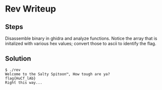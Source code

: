 # Rev Writeup
## Steps
Disassemble binary in ghidra and analyze functions. Notice the array that is initalized with various hex values; convert those to ascii to identify the flag.


## Solution
```
$ ./rev              
Welcome to the Salty Spitoon™, How tough are ya?
flag{HuCf_lAb}
Right this way...
```
